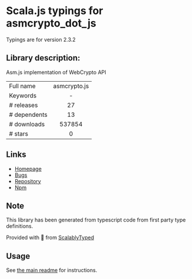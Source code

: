
# Scala.js typings for asmcrypto_dot_js

Typings are for version 2.3.2

## Library description:
Asm.js implementation of WebCrypto API

|                    |                 |
| ------------------ | :-------------: |
| Full name          | asmcrypto.js |
| Keywords           | - |
| # releases         | 27 |
| # dependents       | 13 |
| # downloads        | 537854 |
| # stars            | 0 |

## Links
- [Homepage](https://github.com/asmcrypto/asmcrypto.js)
- [Bugs](https://github.com/asmcrypto/asmcrypto.js/issues)
- [Repository](https://github.com/asmcrypto/asmcrypto.js)
- [Npm](https://www.npmjs.com/package/asmcrypto.js)
    


## Note
This library has been generated from typescript code from first party type definitions.

Provided with :purple_heart: from [ScalablyTyped](https://github.com/oyvindberg/ScalablyTyped)

## Usage
See [the main readme](../../readme.md) for instructions.


